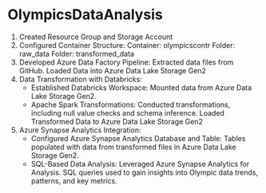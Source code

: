 # OlympicsDataAnalysis
1. Created Resource Group and Storage Account
2. Configured Container Structure:
    Container: olympicscontr
    Folder: raw_data
    Folder: transformed_data
3. Developed Azure Data Factory Pipeline:
    Extracted data files from GitHub.
    Loaded Data into Azure Data Lake Storage Gen2
4. Data Transformation with Databricks:
   - Established Databricks Workspace:
      Mounted data from Azure Data Lake Storage Gen2.
   - Apache Spark Transformations:
      Conducted transformations, including null value checks and schema inference.
      Loaded Transformed Data to Azure Data Lake Storage Gen2
5. Azure Synapse Analytics Integration:
   - Configured Azure Synapse Analytics Database and Table:
      Tables populated with data from transformed files in Azure Data Lake Storage Gen2.
   - SQL-Based Data Analysis:
      Leveraged Azure Synapse Analytics for Analysis. SQL queries used to gain insights into Olympic data trends, patterns, and key metrics.
